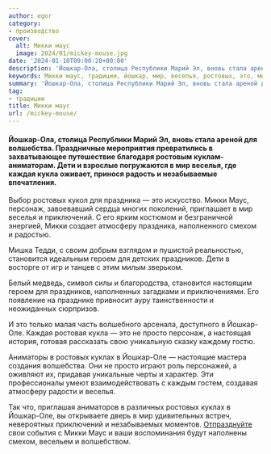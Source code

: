 ```yaml
---
author: egor
category:
- производство
cover:
  alt: Микки маус
  image: 2024/01/mickey-mouse.jpg
date: '2024-01-10T09:00:20+00:00'
description: 'Йошкар-Ола, столица Республики Марий Эл, вновь стала ареной для волшебства. Праздничные мероприятия превратились в захватывающее путешествие благодаря...'
keywords: Микки маус, традиции, йошкар, мир, веселья, ростовых, это, микки, оле, волшебства, дети, каждая, кукла, праздника, маус, персонаж, приключений
summary: 'Йошкар-Ола, столица Республики Марий Эл, вновь стала ареной для волшебства. Праздничные мероприятия превратились в захватывающее путешествие благодаря...'
tag:
- традиции
title: Микки маус
url: /mickey-mouse/
---
```


#### Йошкар-Ола, столица Республики Марий Эл, вновь стала ареной для волшебства. Праздничные мероприятия превратились в захватывающее путешествие благодаря ростовым куклам-аниматорам. Дети и взрослые погружаются в мир веселья, где каждая кукла оживает, принося радость и незабываемые впечатления.

Выбор ростовых кукол для праздника — это искусство. Микки Маус, персонаж, завоевавший сердца многих поколений, приглашает в мир веселья и приключений. С его ярким костюмом и безграничной энергией, Микки создает атмосферу праздника, наполненного смехом и радостью.

Мишка Тедди, с своим добрым взглядом и пушистой pеальностью, становится идеальным героем для детских праздников. Дети в восторге от игр и танцев с этим милым зверьком.

Белый медведь, символ силы и благородства, становится настоящим героем для праздников, наполненных загадками и приключениями. Его появление на празднике привносит ауру таинственности и неожиданных сюрпризов.

И это только малая часть волшебного арсенала, доступного в Йошкар-Оле. Каждая ростовая кукла — это не просто персонаж, а настоящая история, готовая рассказать свою уникальную сказку каждому гостю.

Аниматоры в ростовых куклах в Йошкар-Оле — настоящие мастера создания волшебства. Они не просто играют роль персонажей, а оживляют их, придавая уникальные черты и характер. Эти профессионалы умеют взаимодействовать с каждым гостем, создавая атмосферу радости и веселья.

Так что, приглашая аниматоров в различных ростовых куклах в Йошкар-Оле, вы открываете дверь в мир удивительных встреч, невероятных приключений и незабываемых моментов. [Отпразднуйте](/lajver/) свои события с Микки Маус и ваши воспоминания будут наполнены смехом, весельем и волшебством.